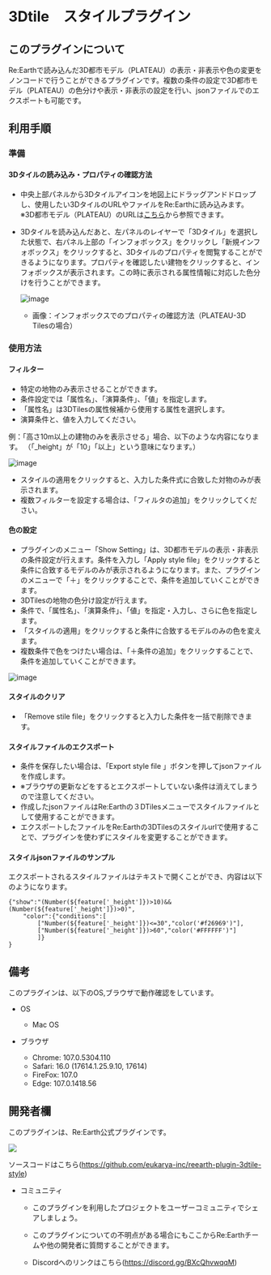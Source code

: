 # 3Dtile　スタイルプラグイン


## このプラグインについて
Re:Earthで読み込んだ3D都市モデル（PLATEAU）の表示・非表示や色の変更をノンコードで行うことができるプラグインです。複数の条件の設定で3D都市モデル（PLATEAU）の色分けや表示・非表示の設定を行い、jsonファイルでのエクスポートも可能です。

## 利用手順

### 準備
#### 3Dタイルの読み込み・プロパティの確認方法
- 中央上部パネルから3Dタイルアイコンを地図上にドラッグアンドドロップし、使用したい3DタイルのURLやファイルをRe:Earthに読み込みます。
  ※3D都市モデル（PLATEAU）のURLは[こちら](https://github.com/Project-PLATEAU/plateau-streaming-tutorial/blob/main/3d-tiles/plateau-3dtiles-streaming.md)から参照できます。

- 3Dタイルを読み込んだあと、左パネルのレイヤーで「3Dタイル」を選択した状態で、右パネル上部の「インフォボックス」をクリックし「新規インフォボックス」をクリックすると、3Dタイルのプロパティを閲覧することができるようになります。プロパティを確認したい建物をクリックすると、インフォボックスが表示されます。この時に表示される属性情報に対応した色分けを行うことができます。
  

  ![image](https://eukarya-inc.github.io/reearth-plugin-3dtile-style/src/img1.png)

  - 画像：インフォボックスでのプロパティの確認方法（PLATEAU-3D Tilesの場合）






### 使用方法
#### フィルター
- 特定の地物のみ表示させることができます。
- 条件設定では「属性名」、「演算条件」、「値」を指定します。
- 「属性名」は3DTilesの属性候補から使用する属性を選択します。
- 演算条件と、値を入力してください。

例：「高さ10m以上の建物のみを表示させる」場合、以下のような内容になります。
（「_height」が「10」「以上」という意味になります。）
  
  ![image](https://eukarya-inc.github.io/reearth-plugin-3dtile-style/src/img2.png)
  
- スタイルの適用をクリックすると、入力した条件式に合致した対物のみが表示されます。
- 複数フィルターを設定する場合は、「フィルタの追加」をクリックしてください。



#### 色の設定
- プラグインのメニュー「Show Setting」は、3D都市モデルの表示・非表示の条件設定が行えます。条件を入力し「Apply style file」をクリックすると条件に合致するモデルのみが表示されるようになります。また、プラグインのメニューで「＋」をクリックすることで、条件を追加していくことができます。
- 3DTilesの地物の色分け設定が行えます。
- 条件で、「属性名」、「演算条件」、「値」を指定・入力し、さらに色を指定します。
- 「スタイルの適用」をクリックすると条件に合致するモデルのみの色を変えます。
- 複数条件で色をつけたい場合は、「＋条件の追加」をクリックすることで、条件を追加していくことができます。
  
 ![image](https://eukarya-inc.github.io/reearth-plugin-3dtile-style/src/img3.png)

#### スタイルのクリア
  - 「Remove stile file」をクリックすると入力した条件を一括で削除できます。

#### スタイルファイルのエクスポート
- 条件を保存したい場合は、「Export style file 」ボタンを押してjsonファイルを作成します。
- ※ブラウザの更新などをするとエクスポートしていない条件は消えてしまうので注意してください。
- 作成したjsonファイルはRe:Earthの３DTilesメニューでスタイルファイルとして使用することができます。
- エクスポートしたファイルをRe:Earthの3DTilesのスタイルurlで使用することで、プラグインを使わずにスタイルを変更することができます。

#### スタイルjsonファイルのサンプル
エクスポートされるスタイルファイルはテキストで開くことができ、内容は以下のようになります。


```
{"show":"(Number(${feature['_height']})>10)&&(Number(${feature['_height']})>0)",
    "color":{"conditions":[
        ["Number(${feature['_height']})<=30","color('#f26969')"],
        ["Number(${feature['_height']})>60","color('#FFFFFF')"]
        ]}
}
```


## 備考

このプラグインは、以下のOS,ブラウザで動作確認をしています。

- OS
  - Mac OS

- ブラウザ
  - Chrome: 107.0.5304.110
  - Safari: 16.0 (17614.1.25.9.10, 17614)
  - FireFox: 107.0
  - Edge: 107.0.1418.56


## 開発者欄

このプラグインは、Re:Earth公式プラグインです。

 ![](https://eukarya-inc.github.io/reearth-plugin-shinsuiNavi/src/logo-3.png)

ソースコードはこちら(https://github.com/eukarya-inc/reearth-plugin-3dtile-style)

- コミュニティ

  - このプラグインを利用したプロジェクトをユーザーコミュニティでシェアしましょう。

  - このプラグインについての不明点がある場合にもここからRe:Earthチームや他の開発者に質問することができます。

  - Discordへのリンクはこちら(https://discord.gg/BXcQhvwqqM)
